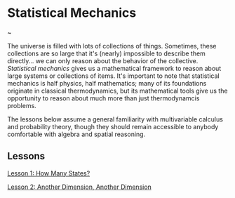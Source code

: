 # Statistical Mechanics

~

The universe is filled with lots of collections of things.  Sometimes, these collections are so large that it's (nearly) impossible to describe them directly... we can only reason about the behavior of the collective.  _Statistical mechanics_ gives us a mathematical framework to reason about large systems or collections of items.  It's important to note that statistical mechanics is half physics, half mathematics; many of its foundations originate in classical thermodynamics, but its mathematical tools give us the opportunity to reason about much more than just thermodynamcis problems.

The lessons below assume a general familiarity with multivariable calculus and probability theory, though they should remain accessible to anybody comfortable with algebra and spatial reasoning.

## Lessons

[Lesson 1: How Many States?](statistical-mechanics/lesson-1)

[Lesson 2: Another Dimension, Another Dimension](statistical-mechanics/lesson-2)